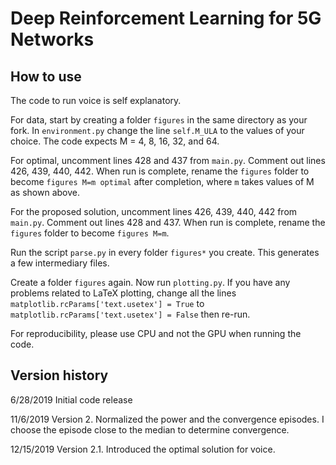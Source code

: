 # Deep Reinforcement Learning for 5G Networks

## How to use
The code to run voice is self explanatory.

For data, start by creating a folder `figures` in the same directory as your fork.  In `environment.py` change the line `self.M_ULA` to the values of your choice.  The code expects M = 4, 8, 16, 32, and 64.

For optimal, uncomment lines 428 and 437 from `main.py`.  Comment out lines 426, 439, 440, 442.  When run is complete, rename the `figures` folder to become `figures M=m optimal` after completion, where `m` takes values of M as shown above.

For the proposed solution, uncomment lines 426, 439, 440, 442 from `main.py`.  Comment out lines 428 and 437.  When run is complete, rename the `figures` folder to become `figures M=m`.

Run the script `parse.py` in every folder `figures*` you create.  This generates a few intermediary files.

Create a folder `figures` again.  Now run `plotting.py`.  If you have any problems related to LaTeX plotting, change all the lines `matplotlib.rcParams['text.usetex'] = True` to `matplotlib.rcParams['text.usetex'] = False` then re-run.

For reproducibility, please use CPU and not the GPU when running the code.

## Version history
6/28/2019 Initial code release

11/6/2019 Version 2.  Normalized the power and the convergence episodes.  I choose the episode close to the median to determine convergence.

12/15/2019 Version 2.1.  Introduced the optimal solution for voice.
